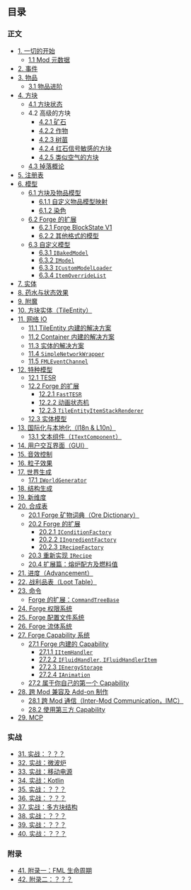## 目录

### 正文

* [1. 一切的开始](chapter-1/index.md)
  * [1.1 Mod 元数据](chapter-1/metadata.md)
* [2. 事件](chapter-2/index.md)
* [3. 物品](chapter-3/index.md)
  * [3.1 物品进阶](chapter-3/advanced-item.md)
* [4. 方块](chapter-4/index.md)
  * [4.1 方块状态](chapter-4/block-state.md)
  * 4.2 高级的方块
    * [4.2.1 矿石](chapter-4/advanced/ore.md)
    * [4.2.2 作物](chapter-4/advanced/crop.md)
    * [4.2.3 树苗](chapter-4/advanced/sapling.md)
    * [4.2.4 红石信号敏感的方块](chapter-4/advanced/redstone-sensitive.md)
    * [4.2.5 类似空气的方块](chapter-4/advanced/air-like.md)
  * [4.3 掉落概论](chapter-4/block-drop.md)
* [5. 注册表](chapter-5/index.md)
* [6. 模型](chapter-6/index.md)
  * [6.1 方块及物品模型](chapter-6/vanilla/index.md)
    * [6.1.1 自定义物品模型映射](chapter-6/vanilla/custom-mesh.md)
    * [6.1.2 染色](chapter-6/vanilla/tint.md)
  * [6.2 Forge 的扩展](chapter-6/forge-extension/index.md)
    * [6.2.1 Forge BlockState V1](chapter-6/forge-extension/forge-v1.md)
    * [6.2.2 其他格式的模型](chapter-6/forge-extension/other-format.md)
  * [6.3 自定义模型](chapter-6/custom-model/index.md)
    * [6.3.1 `IBakedModel`](chapter-6/custom-model/baked.md)
    * [6.3.2 `IModel`](chapter-6/custom-model/unbaked.md)
    * [6.3.3 `ICustomModelLoader`](chapter-6/custom-model/loader.md)
    * [6.3.4 `ItemOverrideList`](chapter-6/custom-model/item-override.md)
* [7. 实体](chapter-7/index.md)
* [8. 药水与状态效果](chapter-8/index.md)
* [9. 附魔](chapter-9/index.md)
* [10. 方块实体（TileEntity）](chapter-10/index.md)
* [11. 网络 IO](chapter-11/index.md)
  * [11.1 TileEntity 内建的解决方案](chapter-11/tile-entity-sync.md)
  * [11.2 Container 内建的解决方案](chapter-11/container-sync.md)
  * [11.3 实体的解决方案](chapter-11/entity-sync.md)
  * [11.4 `SimpleNetworkWrapper`](chapter-11/built-in-solution/simple-network-wrapper.md)
  * [11.5 `FMLEventChannel`](chapter-11/built-in-solution/fml-event-channel.md)
* [12. 特种模型](chapter-12/index.md)
  * [12.1 TESR](chapter-12/tesr.md)
  * [12.2 Forge 的扩展](chapter-12/forge-extension/index.md)
    * [12.2.1 `FastTESR`](chapter-12/forge-extension/fast-tesr.md)
    * [12.2.2 动画状态机](chapter-12/forge-extension/animation.md)
    * [12.2.3 `TileEntityItemStackRenderer`](chapter-12/forge-extension/teisr.md)
  * [12.3 实体模型](chapter-12/entity-renderer.md)
* [13. 国际化与本地化（I18n & L10n）](chapter-13/index.md)
  * [13.1 文本组件（`ITextComponent`）](chapter-13/text-component.md)
* [14. 用户交互界面（GUI）](chapter-14/index.md)
* [15. 音效控制](chapter-15/index.md)
* [16. 粒子效果](chapter-16/index.md)
* [17. 世界生成](chapter-17/index.md)
  * [17.1 `IWorldGenerator`](chapter-17/fml-world-gen-interface.md)
* [18. 结构生成](chapter-18/index.md)
* [19. 新维度](chapter-19/index.md)
* [20. 合成表](chapter-20/index.md)
  * [20.1 Forge 矿物词典（Ore Dictionary）](chapter-20/ore-dictionary.md)
  * [20.2 Forge 的扩展](chapter-20/forge-extension/index.md)
    * [20.2.1 `IConditionFactory`](chapter-20/forge-extension/recipe-condition.md)
    * [20.2.2 `IIngredientFactory`](chapter-20/forge-extension/ingredient-factory.md)
    * [20.2.3 `IRecipeFactory`](chapter-20/forge-extension/recipe-factory.md)
  * [20.3 重新实现 `IRecipe`](chapter-20/custom-recipe.md)
  * [20.4 扩展篇：熔炉配方及燃料值](chapter-20/vanilla-furnace.md)
* [21. 进度（Advancement）](chapter-21/index.md)
* [22. 战利品表（Loot Table）](chapter-22/index.md)
* [23. 命令](chapter-23/index.md)
  * [Forge 的扩展：`CommandTreeBase`](chapter-23/command-tree.md)
* [24. Forge 权限系统](chapter-24/index.md)
* [25. Forge 配置文件系统](chapter-25/index.md)
* [26. Forge 流体系统](chapter-26/index.md)
* [27. Forge Capability 系统](chapter-27/index.md)
  * [27.1 Forge 内建的 Capability](chapter-27/built-in/index.md)
    * [27.1.1 `IItemHandler`](chapter-27/built-in/item.md)
    * [27.2.2 `IFluidHandler`, `IFluidHandlerItem`](chapter-27/built-in/fluid.md)
    * [27.2.3 `IEnergyStorage`](chapter-27/built-in/energy.md)
    * [27.2.4 `IAnimation`](chapter-27/built-in/animation.md)
  * [27.2 属于你自己的第一个 Capability](chapter-27/custom.md)
* [28. 跨 Mod 兼容及 Add-on 制作](chapter-28/index.md)
  * [28.1 跨 Mod 通信（Inter-Mod Communication，IMC）](chapter-28/imc.md)
  * [28.2 使用第三方 Capability](chapter-28/3rd-party-cap.md)
* [29. MCP](chapter-29/index.md)

<!--
待考虑：
1. 调试：
 - Crash report 内容追加（`ICrashCallable`）
 - F3 debug 界面内容追加
 - 原版内置的 profiler /debug 命令
 - Logger 的使用
 - Eclipse/IDEA 的调试器？

2.键盘及鼠标输入
 - 热键注册
 - 如何追踪鼠标位置？

3. 数据迁移
 - 注册表系统自带的重映射（RegistryEvent.MissingMapping<T>)
 - 原版的 DataFix 及 Forge 的扩展

4. ForgeGradle
  - minecraft {}
    - version
    - mapping
    - useDepAt
  - deobfCompile, deobfProvided
 -->

### 实战

* [31. 实战：？？？](chapter-31/index.md)
* [32. 实战：微波炉](chapter-32/index.md)
* [33. 实战：移动电源](chapter-33/index.md)
* [34. 实战：Kotlin](chapter-34/index.md)
* [35. 实战：？？？](chapter-35/index.md)
* [36. 实战：？？？](chapter-36/index.md)
* [37. 实战：多方块结构](chapter-37/index.md)
* [38. 实战：？？？](chapter-38/index.md)
* [39. 实战：？？？](chapter-39/index.md)
* [40. 实战：？？？](chapter-40/index.md)

### 附录

* [41. 附录一：FML 生命周期](chapter-41/index.md)
* [42. 附录二：？？？](chapter-42/index.md)

